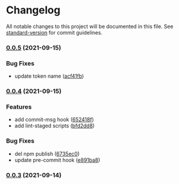 # Changelog

All notable changes to this project will be documented in this file. See [standard-version](https://github.com/conventional-changelog/standard-version) for commit guidelines.

### [0.0.5](https://github.com/ckvv/js-utils/compare/v0.0.4...v0.0.5) (2021-09-15)


### Bug Fixes

* update token name ([acf41fb](https://github.com/ckvv/js-utils/commit/acf41fb1d931e9ccabb5b03436f511a9ab2e6ed7))

### [0.0.4](https://github.com/ckvv/js-utils/compare/v0.0.3...v0.0.4) (2021-09-15)


### Features

* add commit-msg hook ([652418f](https://github.com/ckvv/js-utils/commit/652418fed422c4443a826127daf799bff9301239))
* add lint-staged scripts ([bfd2dd8](https://github.com/ckvv/js-utils/commit/bfd2dd8933f4cca751a14243e847bd28a9a4f5d9))


### Bug Fixes

* del npm publish ([6735ec0](https://github.com/ckvv/js-utils/commit/6735ec00f30c710b5136dc285ad543f8f14fb249))
* update pre-commit hook ([e891ba8](https://github.com/ckvv/js-utils/commit/e891ba83dcf05e5160eceda1f434c94051432f0d))

### [0.0.3](https://github.com/ckvv/js-utils/compare/v0.0.2...v0.0.3) (2021-09-14)
